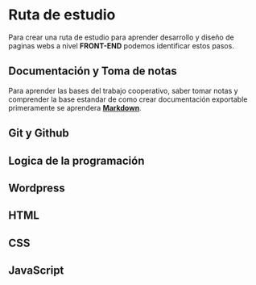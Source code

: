 # Ruta de estudio

Para crear una ruta de estudio para aprender desarrollo y diseño de paginas webs a nivel **FRONT-END** podemos identificar estos pasos.

## Documentación y Toma de notas

Para aprender las bases del trabajo cooperativo, saber tomar notas y comprender la base estandar de como crear documentación exportable primeramente se aprendera [**Markdown**](/Ruta%20de%20estudio/01%20-%20Markdown/01%20-%20Indice.md).

## Git y Github

## Logica de la programación

## Wordpress

## HTML

## CSS

## JavaScript
